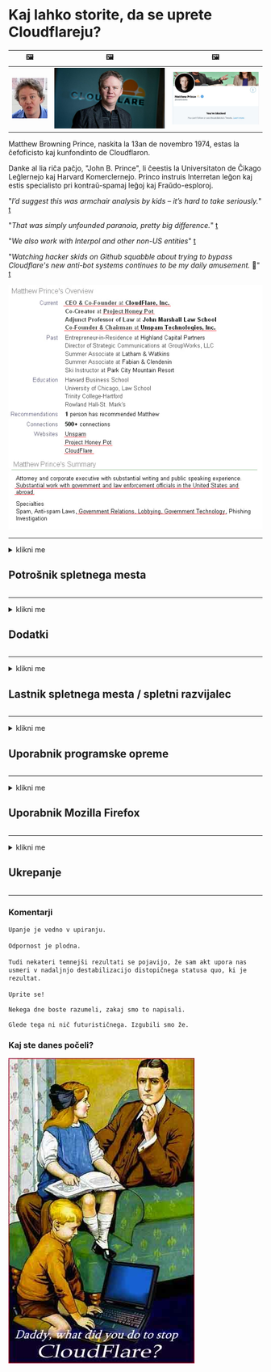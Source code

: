 # Kaj lahko storite, da se uprete Cloudflareju?

| 🖼 | 🖼 | 🖼 |
| --- | --- | --- |
| ![](../image/matthew_prince_teen.jpg) | ![](../image/matthew_prince.jpg) | ![](../image/blockedbymatthewprince.jpg) |


Matthew Browning Prince, naskita la 13an de novembro 1974, estas la ĉefoficisto kaj kunfondinto de Cloudflaron.

Danke al lia riĉa paĉjo, "John B. Prince", li ĉeestis la Universitaton de Ĉikago Leĝlernejo kaj Harvard Komerclernejo.
Princo instruis Interretan leĝon kaj estis specialisto pri kontraŭ-spamaj leĝoj kaj Fraŭdo-esploroj.


"*I’d suggest this was armchair analysis by kids – it’s hard to take seriously.*" [t](https://www.theguardian.com/technology/2015/nov/19/cloudflare-accused-by-anonymous-helping-isis)

"*That was simply unfounded paranoia, pretty big difference.*"  [t](https://twitter.com/xxdesmus/status/992757936123359233)

"*We also work with Interpol and other non-US entities*" [t](https://twitter.com/eastdakota/status/1203028504184360960)

"*Watching hacker skids on Github squabble about trying to bypass Cloudflare's new anti-bot systems continues to be my daily amusement.* 🍿" [t](https://twitter.com/eastdakota/status/1273277839102656515)


![](../image/whoismp.jpg)

---


<details>
<summary>klikni me

## Potrošnik spletnega mesta
</summary>


- Če spletno mesto, ki vam je všeč, uporablja Cloudflare, mu povejte, naj ne uporablja Cloudflareja.
  - Jokanje v družabnih omrežjih, kot so Facebook, Reddit, Twitter ali Mastodon, ne vpliva. [Dejanja so glasnejša od hashtagov.](https://twitter.com/phyzonloop/status/1274132092490862594)
  - Poskusite stopiti v stik z lastnikom spletnega mesta, če želite biti koristni.

[Je dejal Cloudflare](https://github.com/Eloston/ungoogled-chromium/issues/783):
```
Priporočamo, da se obrnete na skrbnike za določene storitve ali spletna mesta, s katerimi naletite, in delite svoje izkušnje.
```

[Če tega ne zahtevate, lastnik spletnega mesta nikoli ne pozna te težave.](../PEOPLE.md)

![](../image/liberapay.jpg)

[Uspešen primer](https://counterpartytalk.org/t/turn-off-cloudflare-on-counterparty-co-plz/164/5).<br>
Imate težavo? [Zvišajte svoj glas zdaj.](https://github.com/maraoz/maraoz.github.io/issues/1) Primer spodaj.

```
Pomagate samo podjetniški cenzuri in množičnemu nadzoru.
https://codeberg.org/crimeflare/cloudflare-tor/src/branch/master/README.md
```

```
Vaša spletna stran je v zasebnem obzidanem vrtu CloudFlare, ki krši zasebnost.
https://codeberg.org/crimeflare/cloudflare-tor/
```

- Vzemite si nekaj časa za branje pravilnika o zasebnosti spletnega mesta.
  - če je spletno mesto za Cloudflare ali spletno mesto uporablja storitve, povezane z Cloudflare.

Pojasniti mora, kaj je "Cloudflare", in prositi za dovoljenje za skupno rabo vaših podatkov z Cloudflare. Če tega ne storite, bo prišlo do kršitve zaupanja, zato se je treba izogibati zadevnemu spletnemu mestu.

[Primer sprejemljive politike zasebnosti je tukaj](https://archive.is/bDlTz) ("Subprocessors" > "Entity Name")

```
Prebral sem vašo politiko zasebnosti in ne najdem besede Cloudflare.
Nočem deliti podatkov z vami, če še naprej pošiljate moje podatke v Cloudflare.
https://codeberg.org/crimeflare/cloudflare-tor/
```

To je primer politike zasebnosti, ki nima besede Cloudflare.
[Liberland Jobs](https://archive.is/daKIr) [privacy policy](https://docsend.com/view/feiwyte):

![](../image/cfwontobey.jpg)

Cloudflare ima svojo politiko zasebnosti.
[Cloudflare obožuje doxxing ljudi.](https://www.reddit.com/r/GamerGhazi/comments/2s64fe/be_wary_reporting_to_cloudflare/)

Tukaj je dober primer obrazca za prijavo na spletno mesto.
AFAIK, to stori nič spletnega mesta. Ali jim boste zaupali?

```
S klikom na »Prijavi se za XYZ« se strinjate z našimi pogoji storitve in izjavo o zasebnosti.
Prav tako se strinjate, da boste svoje podatke delili z Cloudflare in se strinjate tudi z izjavo o zasebnosti Cloudflare.
Če Cloudflare razkrije vaše podatke ali vam ne dovoli, da se povežete z našimi strežniki, nismo krivi mi. [*]

[ Prijavite se ] [ ne strinjam se ]
```
[*] [PEOPLE.md](../PEOPLE.md)


- Poskusite ne uporabljati njihove storitve. Ne pozabite, da vas opazuje Cloudflare.
  - ["I'm in your TLS, sniffin' your passworz"](../image/iminurtls.jpg)

- Poiščite drugo spletno stran. Na internetu obstajajo alternative in priložnosti!

- Prepričajte svoje prijatelje, naj Tor uporabljajo vsak dan.
  - Anonimnost bi morala biti standard odprtega interneta!
  - [Upoštevajte, da projekt Tor temu projektu ni všeč.](../HISTORY.md)

</details>

------

<details>
<summary>klikni me

## Dodatki
</summary>

- Če je vaš brskalnik Firefox, Tor Browser ali Ungoogled Chromium, uporabite enega od teh spodnjih dodatkov.
  - Če želite dodati drug nov dodatek, o tem najprej vprašajte.


| Ime | Razvijalec | Podpora | Lahko blokira | Lahko obvesti | Chrome |
| -------- | -------- | -------- | -------- | -------- | -------- |
| [Bloku Cloudflaron MITM-Atakon](../subfiles/about.bcma.md) | #Addon | [ ? ](README.md) | **Da**     | **Da**     |  **Da** |
| [Ĉu ligoj estas vundeblaj al MITM-atako?](../subfiles/about.ismm.md) | #Addon | [ ? ](README.md) | Ne     | **Da**     |  **Da** |
| [Ĉu ĉi tiuj ligoj blokos Tor-uzanton?](../subfiles/about.isat.md) | #Addon | [ ? ](README.md) | Ne     | **Da**     |  **Da** |
| [Block Cloudflare MITM Attack](https://trac.torproject.org/projects/tor/attachment/ticket/24351/block_cloudflare_mitm_attack-1.0.14.1-an%2Bfx.xpi)<br>[**DELETED BY TOR PROJECT**](../HISTORY.md) | nullius | [ ? ](tool/block_cloudflare_mitm_fx), [Link](README.md) | **Da**     | **Da**     |  Ne |
| [TPRB](http://34ahehcli3epmhbu2wbl6kw6zdfl74iyc4vg3ja4xwhhst332z3knkyd.onion/) | Sw | [ ? ](http://34ahehcli3epmhbu2wbl6kw6zdfl74iyc4vg3ja4xwhhst332z3knkyd.onion/) | **Da**     | **Da**     |  Ne |
| [Detect Cloudflare](https://addons.mozilla.org/en-US/firefox/addon/detect-cloudflare/) | Frank Otto | [ ? ](https://github.com/traktofon/cf-detect) | Ne     | **Da**     |  Ne |
| [True Sight](https://addons.mozilla.org/en-US/firefox/addon/detect-cloudflare-plus/) | claustromaniac | [ ? ](https://github.com/claustromaniac/detect-cloudflare-plus) | Ne     | **Da**     |  Ne |
| [Which Cloudflare datacenter am I visiting?](https://addons.mozilla.org/en-US/firefox/addon/cf-pop/) | 依云 | [ ? ](https://github.com/lilydjwg/cf-pop) | Ne     | **Da**     |  Ne |


- "Decentraleyes" lahko ustavijo povezavo z "CDNJS (Cloudflare)".
  - Številnim zahtevam preprečuje dostop do omrežij in lokalnim datotekam preprečuje, da bi se mesta zlomila.
  - Razvijalec je odgovoril: "[very concerning indeed](https://github.com/Synzvato/decentraleyes/issues/236#issuecomment-352049501)", "[widespread usage severely centralizes the web](https://github.com/Synzvato/decentraleyes/issues/251#issuecomment-366752049)"

- [Potrdilo Cloudflare lahko tudi odstranite ali mu ne zaupate iz svojega overitelja potrdil (CA).](https://www.ssl.com/how-to/remove-root-certificate-firefox/)

</details>

------

<details>
<summary>klikni me

## Lastnik spletnega mesta / spletni razvijalec
</summary>


![](../image/word_cloudflarefree.jpg)

- Ne uporabljajte raztopine Cloudflare, Obdobje.
  - Lahko tudi boljše od tega, kajne? [Tukaj je opisano, kako odstranite naročnine, načrte, domene ali račune na Cloudflare.](https://support.cloudflare.com/hc/en-us/articles/200167776-Removing-subscriptions-plans-domains-or-accounts)

| 🖼 | 🖼 |
| --- | --- |
| ![](../image/htmlalertcloudflare.jpg) | ![](../image/htmlalertcloudflare2.jpg) |

- Želite več strank? Veš kaj storiti. Namig je "nad črto".
  - [Pozdravljeni, napisali ste »Vašo zasebnost jemljemo resno«, vendar sem dobil »Napaka 403 Prepovedani anonimni posredniški strežnik ni dovoljen«.](https://it.slashdot.org/story/19/02/19/0033255/stop-saying-we-take-your-privacy-and-security-seriously) Zakaj blokirate Tor ali VPN? [In zakaj blokirate začasna e-poštna sporočila?](http://nomdjgwjvyvlvmkolbyp3rocn2ld7fnlidlt2jjyotn3qqsvzs2gmuyd.onion/mail/)

![](../image/anonexist.jpg)

- Uporaba Cloudflareja bo povečala možnosti za izpad. Obiskovalci ne morejo dostopati do vašega spletnega mesta, če strežnik ne deluje ali Cloudflare ne deluje.
  - [Ste res mislili, da Cloudflare nikoli ne pade?](https://www.ibtimes.com/cloudflare-down-not-working-sites-producing-504-gateway-timeout-errors-2618008) [Another](https://twitter.com/Jedduff/status/1097875615997399040) [sample](https://twitter.com/search?f=tweets&vertical=default&q=Cloudflare%20is%20having%20problems). [Need more](../PEOPLE.md)?

![](../image/cloudflareinternalerror.jpg)

- Uporaba Cloudflareja za posredovanje vaše »storitve API«, »strežnika za posodobitev programske opreme« ali »vira RSS« bo škodovala vaši stranki. Stranka vas je poklicala in rekla "Ne morem več uporabljati vašega API-ja", vi pa sploh ne veste, kaj se dogaja. Cloudflare lahko tiho blokira vašo stranko. Mislite, da je v redu?
  - Obstaja veliko spletnih odjemalcev bralnikov RSS in bralnikov RSS. Zakaj objavljate vir RSS, če ljudem ne dovolite, da se naročijo?

![](../image/rssfeedovercf.jpg)

- Ali potrebujete potrdilo HTTPS? Uporabite "Let's Encrypt" ali ga preprosto kupite pri podjetju CA.

- Ali potrebujete strežnik DNS? Ne morete nastaviti lastnega strežnika? Kaj pa oni: [Hurricane Electric Free DNS](https://dns.he.net/), [Dyn.com](https://dyn.com/dns/), [1984 Hosting](https://www.1984hosting.com/), [Afraid.Org (Skrbnik izbriše vaš račun, če uporabljate TOR)](https://freedns.afraid.org/)

- Iščete storitev gostovanja? Samo brezplačno? Kaj pa oni: [Onion Service](http://vww6ybal4bd7szmgncyruucpgfkqahzddi37ktceo3ah7ngmcopnpyyd.onion/en/security/network-security/tor/onionservices-best-practices), [Free Web Hosting Area](https://freewha.com/), [Autistici/Inventati Web Site Hosting](https://www.autinv5q6en4gpf4.onion/services/website), [Github Pages](https://pages.github.com/), [Surge](https://surge.sh/)
  - [Alternative Cloudflareju](../subfiles/cloudflare-alternatives.md)

- Ali uporabljate "cloudflare-ipfs.com"? [Ali veste, da je IPFS v oblaku slab?](../PEOPLE.md)

- Na strežnik namestite požarni zid spletnih aplikacij, kot sta OWASP in Fail2Ban, in ga pravilno konfigurirajte.
  - Blokiranje Tor ni rešitev. Ne kaznujte vseh samo zaradi majhnih slabih uporabnikov.

- Uporabnikom »Cloudflare Warp« preusmerite ali preprečite dostop do vašega spletnega mesta. In navedite razlog, če lahko.

> Seznam IP: "[Trenutni obsegi IP Cloudflareja](cloudflare_inc/)"

> A: Samo blokiraj jih

```
server {
...
deny 173.245.48.0/20;
deny 103.21.244.0/22;
deny 103.22.200.0/22;
deny 103.31.4.0/22;
deny 141.101.64.0/18;
deny 108.162.192.0/18;
deny 190.93.240.0/20;
deny 188.114.96.0/20;
deny 197.234.240.0/22;
deny 198.41.128.0/17;
deny 162.158.0.0/15;
deny 104.16.0.0/12;
deny 172.64.0.0/13;
deny 131.0.72.0/22;
deny 2400:cb00::/32;
deny 2606:4700::/32;
deny 2803:f800::/32;
deny 2405:b500::/32;
deny 2405:8100::/32;
deny 2a06:98c0::/29;
deny 2c0f:f248::/32;
...
}
```

> B: Preusmeritev na opozorilno stran

```
http {
...
geo $iscf {
default 0;
173.245.48.0/20 1;
103.21.244.0/22 1;
103.22.200.0/22 1;
103.31.4.0/22 1;
141.101.64.0/18 1;
108.162.192.0/18 1;
190.93.240.0/20 1;
188.114.96.0/20 1;
197.234.240.0/22 1;
198.41.128.0/17 1;
162.158.0.0/15 1;
104.16.0.0/12 1;
172.64.0.0/13 1;
131.0.72.0/22 1;
2400:cb00::/32 1;
2606:4700::/32 1;
2803:f800::/32 1;
2405:b500::/32 1;
2405:8100::/32 1;
2a06:98c0::/29 1;
2c0f:f248::/32 1;
}
...
}

server {
...
if ($iscf) {rewrite ^ https://example.com/cfwsorry.php;}
...
}

<?php
header('HTTP/1.1 406 Not Acceptable');
echo <<<CLOUDFLARED
Thank you for visiting ourwebsite.com!<br />
We are sorry, but we can't serve you because your connection is being intercepted by Cloudflare.<br />
Please read https://codeberg.org/crimeflare/cloudflare-tor for more information.<br />
CLOUDFLARED;
die();
```

- Če verjamete v svobodo in pozdravljate anonimne uporabnike, nastavite Tor Onion Service ali I2P insite.

- Prosite za nasvet druge operaterje dvojnih spletnih mest Clearnet / Tor in si ustvarite anonimne prijatelje!

</details>

------

<details>
<summary>klikni me

## Uporabnik programske opreme
</summary>


- Discord uporablja CloudFlare. Alternative? Priporočamo [**Briar** (Android)](https://f-droid.org/en/packages/org.briarproject.briar.android/), [Ricochet (PC)](https://ricochet.im/), [Tox + Tor (Android/PC)](https://tox.chat/download.html)
  - Briar vključuje Tor daemon, tako da vam ni treba namestiti Orbota.
  - Razvijalci Qwtch, Open Privacy, so brez obvestila izbrisali projekt stop_cloudflare iz svoje storitve git.

- Če uporabljate Debian GNU / Linux ali kateri koli izvedeni finančni instrument, se naročite: [bug #831835](https://bugs.debian.org/cgi-bin/bugreport.cgi?bug=831835). Če lahko, pomagajte pri preverjanju popravka in pomagajte vzdrževalcu, da pride do pravega sklepa, ali ga je treba sprejeti.

- Vedno priporočite te brskalnike.

| Ime | Razvijalec | Podpora | Komentiraj |
| -------- | -------- | -------- | -------- |
| [Ungoogled-Chromium](https://ungoogled-software.github.io/ungoogled-chromium-binaries/) | Eloston | [ ? ](https://github.com/Eloston/ungoogled-chromium) | PC (Win, Mac, Linux)  _!Tor_ |
| [Bromite](https://www.bromite.org/fdroid) | Bromite | [ ? ](https://github.com/bromite/bromite/issues) | Android  _!Tor_ |
| [Tor Browser](https://www.torproject.org/download/) | Tor Project | [ ? ](https://support.torproject.org/) | PC (Win, Mac, Linux)  _Tor_|
| [Tor Browser Android](https://www.torproject.org/download/) | Tor Project | [ ? ](https://support.torproject.org/) | Android  _Tor_|
| [Onion Browser](https://itunes.apple.com/us/app/onion-browser/id519296448?mt=8) | Mike Tigas | [ ? ](https://github.com/OnionBrowser/OnionBrowser/issues) | Apple iOS  _Tor_|
| [GNU/Icecat](https://www.gnu.org/software/gnuzilla/) | GNU | [ ? ](https://www.gnu.org/software/gnuzilla/) | PC (Linux) |
| [IceCatMobile](https://f-droid.org/en/packages/org.gnu.icecat/) | GNU | [ ? ](https://lists.gnu.org/mailman/listinfo/bug-gnuzilla) | Android |
| [Iridium Browser](https://iridiumbrowser.de/about/) | Iridium | [ ? ](https://github.com/iridium-browser/iridium-browser/) | PC (Win, Mac, Linux, OpenBSD) |


Zasebnost druge programske opreme je nepopolna. To ne pomeni, da je brskalnik Tor "popoln".
V internetu in tehnologiji ni 100% varnega niti 100% zasebnega.

- Ne želite uporabljati Tor? Z demonom Tor lahko uporabljate kateri koli brskalnik.
  - [Upoštevajte, da projektu Tor to ni všeč.](https://support.torproject.org/tbb/tbb-9/) Če lahko to storite, uporabite Tor Browser.
- [Kako uporabljati Chromium z Tor](../subfiles/chromium_tor.md)


Pogovorimo se o zasebnosti druge programske opreme.

- [Če res želite uporabljati Firefox, izberite »Firefox ESR«.](https://www.mozilla.org/en-US/firefox/organizations/)
  - [Firefox - Spyware Watchdog](https://spyware.neocities.org/articles/firefox.html)
  - [Firefox zavrača svobodo govora in prepoveduje svobodo govora](https://web.archive.org/web/20200423010026/https://reclaimthenet.org/firefox-rejects-free-speech-bans-free-speech-commenting-plugin-dissenter-from-its-extensions-gallery/)
  - ["100+ glasov proti. Zdi se, kot da bi prosili podjetje za programsko opremo, naj se drži ... programske opreme je dandanes preveč."](https://old.reddit.com/r/firefox/comments/gutdiw/weve_got_work_to_do_the_mozilla_blog/fslbbb6/)
  - [Zakaj mi Firefox v moji vrstici URL prikazuje sponzorirane povezave?](https://www.reddit.com/r/firefox/comments/jybx2w/uh_why_is_firefox_showing_me_sponsored_links_in/)
  - [Mozilla - Hudič inkarniran](https://digdeeper.neocities.org/ghost/mozilla.html)

- [Ne pozabite, da Mozilla uporablja storitev Cloudflare.](https://www.robtex.com/dns-lookup/www.mozilla.org) [Za svoj izdelek uporabljajo tudi storitev DNS storitve Cloudflare.](https://www.theregister.co.uk/2018/03/21/mozilla_testing_dns_encryption/)

- [Mozilla je to vozovnico uradno zavrnila.](https://bugzilla.mozilla.org/show_bug.cgi?id=1426618)

- [Firefox Focus je šala.](https://github.com/mozilla-mobile/focus-android/issues/1743) [Obljubili so, da bodo izklopili telemetrijo, vendar so jo spremenili.](https://github.com/mozilla-mobile/focus-android/issues/4210)

- [Razvijalec PaleMoon / Basilisk obožuje Cloudflare.](https://github.com/mozilla-mobile/focus-android/issues/1743#issuecomment-345993097)
  - [Arhivski strežnik Pale Moon je 18 mesecev vdrl in razširjal zlonamerno programsko opremo](https://www.reddit.com/r/privacytoolsIO/comments/cc808y/pale_moons_archive_server_hacked_and_spread/)
  - Prav tako sovraži uporabnike Tor - "[Naj bo sovražno do Tor. Menim, da bi morala biti večina strani sovražno usmerjena k Toru, saj ima zelo visok faktor zlorabe.](https://github.com/yacy/yacy_search_server/issues/314#issuecomment-565932097)"

- [Waterfox ima resne težave s "telefoni doma"](https://spyware.neocities.org/articles/waterfox.html)

- [Google Chrome je vohunska programska oprema.](https://www.gnu.org/proprietary/malware-google.en.html)
  - [Google profilira vašo dejavnost.](https://spyware.neocities.org/articles/chrome.html)

- [SRWare Iron ustvarja preveč telefonov za domačo povezavo.](https://spyware.neocities.org/articles/iron.html) Poveže se tudi z Googlovimi domenami.

- [Seznam pogumnih brskalnikov s sledilci Facebook / Twitter.](https://www.bleepingcomputer.com/news/security/facebook-twitter-trackers-whitelisted-by-brave-browser/)
  - [Tu je še več vprašanj.](https://spyware.neocities.org/articles/brave.html)
  - [binance pridruženi ID](https://twitter.com/cryptonator1337/status/1269594587716374528)

- [Microsoft Edge omogoča Facebooku, da zažene Flash kodo za hrbtom uporabnikov.](https://www.zdnet.com/article/microsoft-edge-lets-facebook-run-flash-code-behind-users-backs/)

- [Vivaldi ne spoštuje vaše zasebnosti.](https://spyware.neocities.org/articles/vivaldi.html)

- [Raven vohunske programske opreme Opera: izredno visoka](https://spyware.neocities.org/articles/opera.html)

- Apple iOS: [IOS-a sploh ne bi smeli uporabljati, predvsem zato, ker gre za zlonamerno programsko opremo.](https://www.gnu.org/proprietary/malware-apple.html)

Zato priporočamo samo zgornjo tabelo. Nič drugega.

</details>

------

<details>
<summary>klikni me

## Uporabnik Mozilla Firefox
</summary>


- "Firefox Nightly" bo pošiljal informacije na ravni odpravljanja napak na strežnike Mozilla brez metode za izključitev.
  - [Mozillini strežniki ustvarjajo Cloudflare](https://www.digwebinterface.com/?hostnames=www.mozilla.org%0D%0Amozilla.cloudflare-dns.com&type=&ns=resolver&useresolver=8.8.4.4&nameservers=)

- Firefoxu je mogoče prepovedati povezavo s strežniki Mozilla.
  - [Mozilin vodnik po predlogih pravilnikov](https://github.com/mozilla/policy-templates/blob/master/README.md)
  - Upoštevajte, da bo ta trik morda prenehal delovati v kasnejši različici, ker se Mozilla rada doda na seznam dovoljenih.
  - Uporabite požarni zid in DNS filter, da ju popolnoma blokirate.

"`/distribution/policies.json`"

>     "WebsiteFilter": {
> 		"Block": [
> 		"*://*.mozilla.com/*",
> 		"*://*.mozilla.net/*",
> 		"*://*.mozilla.org/*",
> 		"*://webcompat.com/*",
> 		"*://*.firefox.com/*",
> 		"*://*.thunderbird.net/*",
> 		"*://*.cloudflare.com/*"
> 		]
>     },


- ~~Prijavite napako na sledilcu mozille in jim recite, naj ne uporabljajo Cloudflareja.~~ Prišlo je poročilo o napaki o bugzilli. Mnogi ljudje so objavili svojo zaskrbljenost, vendar je skrbnik leta 2018 napako skril.

- DoH lahko onemogočite v Firefoxu.
  - [Spremenite privzetega ponudnika DNS za Firefox](../subfiles/change-firefox-dns.md)

![](../image/firefoxdns.jpg)

- [Če želite uporabljati DNS, ki ni ponudnik internetnih storitev, razmislite o uporabi storitve OpenNIC Tier2 DNS ali katere koli druge storitve DNS, ki ni Cloudflare.](https://wiki.opennic.org/start)
![](../image/opennic.jpg)
  - Blokiraj Cloudflare z DNS. [Crimeflare DNS](https://dns.crimeflare.eu.org/)

- Tor lahko uporabite kot razreševalnik DNS. [Če niste strokovnjak za Tor, postavite vprašanje tukaj.](https://tor.stackexchange.com/)

> **Kako?**
> 1. Prenesite Tor in ga namestite v računalnik.
> 2. Dodajte to vrstico v datoteko "torrc".
> DNSPort 127.0.0.1:53
> 3. Znova zaženite Tor.
> 4. DNS strežnik v računalniku nastavite na "127.0.0.1".

</details>

------

<details>
<summary>klikni me

## Ukrepanje
</summary>


- Povejte drugim okoli sebe o nevarnostih Cloudflareja.

- [Pomagajte izboljšati to skladišče.](https://codeberg.org/crimeflare/cloudflare-tor).
  - Tako seznami, argumenti proti temu kot podrobnosti.

- [Dokumentirajte in zelo javno objavite, če gre s Cloudflarejem (in podobnimi podjetji) narobe, pri tem obvezno omenite to skladišče.](https://codeberg.org/crimeflare/cloudflare-tor) :)

- Naj več ljudi privzeto uporablja Tor, da bodo lahko splet doživljali z vidika različnih delov sveta.

- Začnite skupine v družabnih medijih in v mesnem prostoru, namenjene osvobajanju sveta iz oblaka Cloudflare.

- Po potrebi se povežite s temi skupinami v tem odlagališču - to je lahko prostor za usklajevanje skupnega dela.

- [Začnite koop, ki lahko nudi smiselno nekorporacijsko alternativo Cloudflareju.](../subfiles/cloudflare-alternatives.md)

- Sporočite nam morebitne alternative, ki bodo pomagale vsaj zagotoviti večplastno obrambo pred Cloudflarejem.

- Če ste stranka Cloudflareja, nastavite nastavitve zasebnosti in počakajte, da jih krši.
  - [Nato jih obtožite proti obtožbi zaradi neželene pošte / kršitve zasebnosti.](https://twitter.com/thexpaw/status/1108424723233419264)

- Če ste v Združenih državah Amerike in je na zadevnem spletnem mestu banka ali računovodja, poskusite izvesti pravni pritisk po zakonu Gramm – Leach – Bliley ali zakonu Američani z možnostmi sprememb in nam sporočite, kako daleč ste .

- Če je spletno mesto vladno, poskusite izvesti pravni pritisk v skladu s 1. spremembo ameriške ustave.

- Če ste državljan EU, se obrnite na spletno mesto in pošljite svoje osebne podatke v skladu s splošno uredbo o varstvu podatkov. Če vam nočejo posredovati vaših podatkov, je to kršitev zakona.

- Za podjetja, ki trdijo, da ponujajo storitve na svojem spletnem mestu, jih poskusite prijaviti kot "lažno oglaševanje" organizacijam za varstvo potrošnikov in BBB. Spletna mesta Cloudflare strežejo strežniki Cloudflare.

- [ITU v ameriških okoliščinah predlaga, da se Cloudflare začenja razvijati dovolj veliko, da bi lahko nanje kršili protitrustovsko zakonodajo.](https://www.itu.int/en/ITU-T/Workshops-and-Seminars/20181218/Documents/Geoff_Huston_Presentation.pdf)

- Mogoče je, da bi GNU GPL različice 4 lahko vključeval določbo o shranjevanju izvorne kode za takšno storitvijo, ki bi za vse programe GPLv4 in novejše zahtevala, da je vsaj izvorna koda dostopna prek medija, ki ne diskriminira uporabnikov Tor.

</details>

------

### Komentarji

```
Upanje je vedno v upiranju.

Odpornost je plodna.

Tudi nekateri temnejši rezultati se pojavijo, že sam akt upora nas usmeri v nadaljnjo destabilizacijo distopičnega statusa quo, ki je rezultat.

Uprite se!
```

```
Nekega dne boste razumeli, zakaj smo to napisali.
```

```
Glede tega ni nič futurističnega. Izgubili smo že.
```

### Kaj ste danes počeli?


![](../image/stopcf.jpg)
